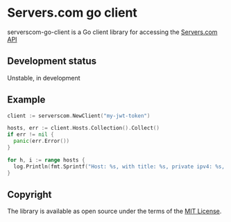 # Servers.com go client

serverscom-go-client is a Go client library for accessing the [Servers.com API](https://developers.servers.com/api-documentation/v1/)

## Development status

Unstable, in development

## Example

```go
client := serverscom.NewClient("my-jwt-token")

hosts, err := client.Hosts.Collection().Collect()
if err != nil {
  panic(err.Error())
}

for h, i := range hosts {
  log.Println(fmt.Sprintf("Host: %s, with title: %s, private ipv4: %s, public ipv4: %s", h.ID, h.Title, h.PrivateIPv4Address, h.PublicIPv4Address))
}
```

## Copyright

The library is available as open source under the terms of the [MIT License](http://opensource.org/licenses/MIT).
